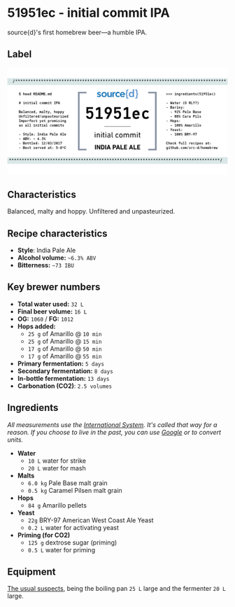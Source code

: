 # 51951ec - initial commit IPA

source{d}'s first homebrew beer—a humble IPA.

## Label

![GitHub Logo](initial-commit-ipa.png)

## Characteristics
Balanced, malty and hoppy. Unfiltered and unpasteurized.

## Recipe characteristics
- **Style**: India Pale Ale
- **Alcohol volume:** ```~6.3% ABV```
- **Bitterness:** ```~73 IBU```

## Key brewer numbers
- **Total water used:** ```32 L```
- **Final beer volume:** ```16 L```
- **OG:** ```1060``` / **FG:** ```1012```
- **Hops added:**
  - ```25 g``` of Amarillo @ ```10 min```
  - ```25 g``` of Amarillo @ ```15 min```
  - ```17 g``` of Amarillo @ ```50 min```
  - ```17 g``` of Amarillo @ ```55 min```
- **Primary fermentation:** ```5 days```
- **Secondary fermentation:** ```8 days```
- **In-bottle fermentation:** ```13 days```
- **Carbonation (CO2)**: ```2.5 volumes```

## Ingredients

*All measurements use the [International System](https://en.wikipedia.org/wiki/International_System_of_Units). It's called that way for a reason. If you choose to live in the past, you can use [Google](https://www.google.com/search?q=kg+in+lbs) or to convert units.*

- **Water**
  - `10 L` water for strike
  - `20 L` water for mash
- **Malts**
  - `6.0 kg` Pale Base malt grain
  - `0.5 kg` Caramel Pilsen malt grain
- **Hops**
  - `84 g` Amarillo pellets
- **Yeast**
  - `22g` BRY-97 American West Coast Ale Yeast
  - `0.2 L` water for activating yeast
- **Priming (for CO2)**
  - `125 g` dextrose sugar (priming)
  - `0.5 L` water for priming

## Equipment

[The usual suspects](http://howtobrew.com/book/equipment-descriptions), being the boiling pan ```25 L``` large and the fermenter ```20 L``` large.
